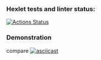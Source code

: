 ### Hexlet tests and linter status:
[![Actions Status](https://github.com/Artoym1234/frontend-project-46/workflows/hexlet-check/badge.svg)](https://github.com/Artoym1234/frontend-project-46/actions)



### Demonstration 
compare 
[![asciicast](https://asciinema.org/a/sYOlHoelItsfHk314iXyqvD4I.svg)](https://asciinema.org/a/sYOlHoelItsfHk314iXyqvD4I)